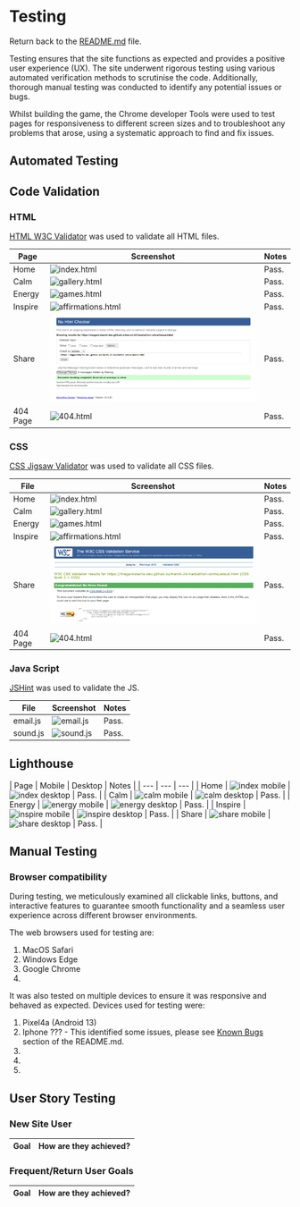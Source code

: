 # Testing

Return back to the [README.md](README.md) file.

Testing ensures that the site functions as expected and provides a positive user experience (UX). The site underwent rigorous testing using various automated verification methods to scrutinise the code. Additionally, thorough manual testing was conducted to identify any potential issues or bugs.

Whilst building the game, the Chrome developer Tools were used to test pages for responsiveness to different screen sizes and to troubleshoot any problems that arose, using a systematic approach to find and fix issues.

## Automated Testing

## Code Validation

### HTML

[HTML W3C Validator](https://validator.w3.org) was used to validate all HTML files.

| Page | Screenshot | Notes |
| --- | --- | --- |
| Home | ![index.html]() | Pass.|
| Calm | ![gallery.html]() | Pass. |
| Energy | ![games.html]() | Pass.|
| Inspire | ![affirmations.html]() | Pass. |
| Share  | ![about.html](documentation/test_images/html-about.png) | Pass.|
| 404 Page |  ![404.html]() | Pass. |


### CSS

[CSS Jigsaw Validator](https://jigsaw.w3.org/css-validator) was used to validate all CSS files.

| File | Screenshot | Notes |
| --- | --- | --- |
| Home | ![index.html]() | Pass.|
| Calm | ![gallery.html]() | Pass. |
| Energy | ![games.html]() | Pass.|
| Inspire | ![affirmations.html]() | Pass. |
| Share  | ![about.html](documentation/test_images/css-about.png) | Pass.|
| 404 Page |  ![404.html]() | Pass. |

### Java Script

[JSHint](https://jshint.com/) was used to validate the JS.

| File | Screenshot | Notes |
| --- | --- | --- |
| email.js |  ![email.js ]() | Pass. |
| sound.js |  ![sound.js ]() | Pass. |

## Lighthouse 

| Page | Mobile | Desktop | Notes |
| --- | --- | --- |
| Home | ![index mobile]() | ![index desktop]() | Pass. |
| Calm | ![calm mobile]() | ![calm desktop]() | Pass.  |
| Energy | ![energy mobile]() | ![energy desktop]() | Pass. |
| Inspire | ![inspire mobile]() | ![inspire desktop]() | Pass. |
| Share | ![share mobile]() | ![share desktop]() | Pass. |

## Manual Testing


### Browser compatibility 

During testing, we meticulously examined all clickable links, buttons, and interactive features to guarantee smooth functionality and a seamless user experience across different browser environments. 

The web browsers used for testing are:

1. MacOS Safari
2. Windows Edge
3. Google Chrome
4. 

It was also tested on multiple devices to ensure it was responsive and behaved as expected. Devices used for testing were:

1. Pixel4a (Android 13)
2. Iphone ??? - This identified some issues, please see [Known Bugs](./README.md#bugs) section of the README.md. 
3. 
4. 
5. 



## User Story Testing

### New Site User

| Goal | How are they achieved? |
| :--- | :--- |


### Frequent/Return User Goals

| Goal | How are they achieved? |
| :--- | :--- |
